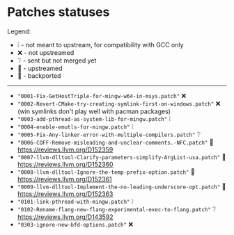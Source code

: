 # Patches statuses

Legend:

- :grey_exclamation: - not meant to upstream, for compatibility with GCC only
- :x: - not upstreamed
- :grey_question: - sent but not merged yet
- :arrow_up_small:  - upstreamed
- :arrow_down_small:  - backported

-----

- `"0001-Fix-GetHostTriple-for-mingw-w64-in-msys.patch"` :x:
- `"0002-Revert-CMake-try-creating-symlink-first-on-windows.patch"` :x: (win symlinks don't play well with pacman packages)
- `"0003-add-pthread-as-system-lib-for-mingw.patch"` :grey_exclamation:
- `"0004-enable-emutls-for-mingw.patch"` :grey_exclamation:
- `"0005-Fix-Any-linker-error-with-multiple-compilers.patch"` :grey_question:
- `"0006-COFF-Remove-misleading-and-unclear-comments.-NFC.patch"` :arrow_down_small: https://reviews.llvm.org/D152359
- `"0007-llvm-dlltool-Clarify-parameters-simplify-ArgList-usa.patch"` :arrow_down_small: https://reviews.llvm.org/D152360
- `"0008-llvm-dlltool-Ignore-the-temp-prefix-option.patch"` :arrow_down_small: https://reviews.llvm.org/D152361
- `"0009-llvm-dlltool-Implement-the-no-leading-underscore-opt.patch"` :arrow_down_small: https://reviews.llvm.org/D152363
- `"0101-link-pthread-with-mingw.patch"` :grey_exclamation:
- `"0102-Rename-flang-new-flang-experimental-exec-to-flang.patch"` :grey_question: https://reviews.llvm.org/D143592
- `"0303-ignore-new-bfd-options.patch"` :x:

